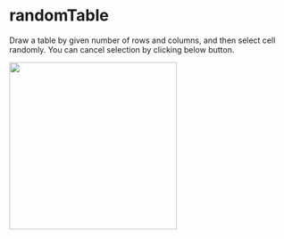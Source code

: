 # randomTable #
Draw a table by given number of rows and columns, and then select cell randomly.
You can cancel selection by clicking below button.

<image src="randomTable.gif" width=300 />
